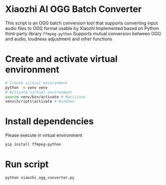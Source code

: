 # Xiaozhi AI OGG Batch Converter

This script is an OGG batch conversion tool that supports converting input audio files to OGG format usable by Xiaozhi
Implemented based on Python third-party library `ffmpeg-python`
Supports mutual conversion between OGG and audio, loudness adjustment and other functions

# Create and activate virtual environment

```bash
# Create virtual environment
python -m venv venv
# Activate virtual environment
source venv/bin/activate # Mac/Linux
venv\Scripts\activate # Windows
```

# Install dependencies

Please execute in virtual environment

```bash
pip install ffmpeg-python
```

# Run script
```bash
python xiaozhi_ogg_converter.py
